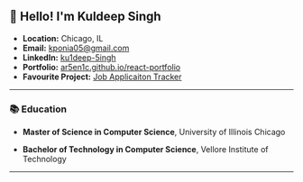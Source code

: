 ## 👋 Hello! I'm Kuldeep Singh

- **Location:** Chicago, IL  
- **Email:** [kponia05@gmail.com](mailto:kponia05@gmail.com)  
- **LinkedIn:** [ku1deep-5ingh](https://www.linkedin.com/in/ku1deep-5ingh)  
- **Portfolio:** [ar5en1c.github.io/react-portfolio](https://ar5en1c.github.io/react-portfolio/)
- **Favourite Project:** [Job Applicaiton Tracker](https://chromewebstore.google.com/detail/job-application-tracker/mggpimiojdmbijnlfeibpokbjnbcblnl)

---

### 📚 **Education**

- **Master of Science in Computer Science**, University of Illinois Chicago
  
- **Bachelor of Technology in Computer Science**, Vellore Institute of Technology

---

